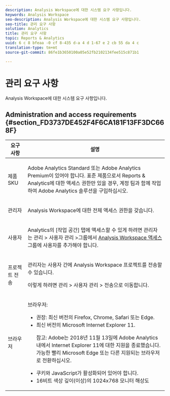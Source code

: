 ```yaml
---
description: Analysis Workspace에 대한 시스템 요구 사항입니다.
keywords: Analysis Workspace
seo-description: Analysis Workspace에 대한 시스템 요구 사항입니다.
seo-title: 관리 요구 사항
solution: Analytics
title: 관리 요구 사항
topic: Reports & Analytics
uuid: 6 c 8 bfeaa -0 cf 8-435 d-a 4 d 1-67 e 2 cb 55 da 4 c
translation-type: tm+mt
source-git-commit: 86fe1b3650100a05e52fb2102134fee515c871b1

---
```



# 관리 요구 사항

Analysis Workspace에 대한 시스템 요구 사항입니다.

## Administration and access requirements {#section_FD3737DE452F4F6CA181F13FF3DC668F}

<table id="table_3065772701A64D4EB5F175100A60F284"> 
 <thead> 
  <tr> 
   <th colname="col1" class="entry"> 요구 사항 </th> 
   <th colname="col2" class="entry"> 설명 </th> 
  </tr>
 </thead>
 <tbody> 
  <tr> 
   <td colname="col1"> 제품 SKU </td> 
   <td colname="col2"> <p> <span class="keyword">Adobe Analytics Standard</span> 또는 <span class="keyword">Adobe Analytics</span> Premium이 있어야 합니다. 표준 제품으로서 Reports &amp; Analytics에 대한 액세스 권한만 있을 경우, 계정 팀과 함께 작업하여 <span class="keyword">Adobe Analytics</span> 솔루션을 구입하십시오. </p> </td> 
  </tr> 
  <tr> 
   <td colname="col1"> 관리자 </td> 
   <td colname="col2"> <p>Analysis Workspace에 대한 전체 액세스 권한을 갖습니다. </p> </td> 
  </tr> 
  <tr> 
   <td colname="col1"> 사용자 </td> 
   <td colname="col2"> <p>Analytics의 [작업 공간] 탭에 액세스할 수 있게 하려면 관리자는 <span class="uicontrol">관리</span> &gt; <span class="uicontrol">사용자 관리</span> &gt;<span class="uicontrol">그룹</span>에서 <a href="https://marketing.adobe.com/resources/help/en_US/reference/groups.html" format="https" scope="external">Analysis Workspace 액세스</a> 그룹에 사용자를 추가해야 합니다. </p> </td> 
  </tr> 
  <tr> 
   <td colname="col1"> 프로젝트 전송 </td> 
   <td colname="col2"> <p>관리자는 사용자 간에 <span class="wintitle">Analysis Workspace</span> 프로젝트를 전송할 수 있습니다. </p> <p>이렇게 하려면 <span class="uicontrol">관리</span> &gt; <span class="uicontrol">사용자 관리</span> &gt; <span class="uicontrol">전송</span>으로 이동합니다. </p> </td> 
  </tr> 
  <tr> 
   <td colname="col1"> 브라우저 </td> 
   <td colname="col2"> <p> 브라우저: </p> 
    <ul id="ul_B10D000F38DC44F68E2909B483E58FE0"> 
     <li id="li_5A905B0F5342443B96433FDBB1015CA9">권장: 최신 버전의 Firefox, Chrome, Safari 또는 Edge. </li> 
     <li id="li_75D6560CE77748B6B2A794B374E3C6F8"> 최신 버전의 Microsoft Internet Explorer 11. <p> 참고: Adobe는 2018년 11월 13일에 Adobe Analytics 내에서 Internet Explorer 11에 대한 지원을 종료했습니다. 가능한 빨리 Microsoft Edge 또는 다른 지원되는 브라우저로 전환하십시오.</p> </li> 
    </ul> 
    <ul id="ul_74DD135CDAEF40A28DCCE927212B4163"> 
     <li id="li_385DCC2B725E4FDBAE75F57E96889B2E"> 쿠키와 JavaScript가 활성화되어 있어야 합니다. </li> 
     <li id="li_AE8D64267EC74C5290CB5793FB0C04D1">16비트 색상 깊이(이상)의 1024x768 모니터 해상도 </li> 
    </ul> </td> 
  </tr> 
 </tbody> 
</table>

